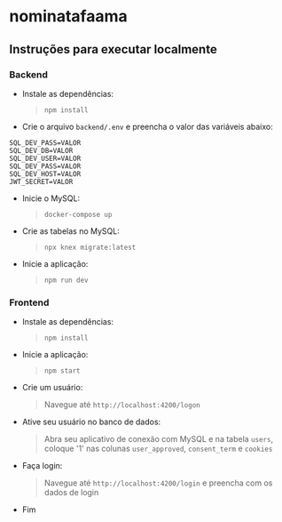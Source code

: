 # nominatafaama

## Instruções para executar localmente

### Backend

- Instale as dependências:

  > `npm install`

- Crie o arquivo `backend/.env` e preencha o valor das variáveis abaixo:

```shell
SQL_DEV_PASS=VALOR
SQL_DEV_DB=VALOR
SQL_DEV_USER=VALOR
SQL_DEV_PASS=VALOR
SQL_DEV_HOST=VALOR
JWT_SECRET=VALOR
```

- Inicie o MySQL:

  > `docker-compose up`

- Crie as tabelas no MySQL:

  > `npx knex migrate:latest`

- Inicie a aplicação:
  > `npm run dev`

### Frontend

- Instale as dependências:

  > `npm install`

- Inicie a aplicação:

  > `npm start`

- Crie um usuário:

  > Navegue até `http://localhost:4200/logon`

- Ative seu usuário no banco de dados:

  > Abra seu aplicativo de conexão com MySQL e na tabela `users`, coloque '1' nas colunas `user_approved`, `consent_term` e `cookies`

- Faça login:

  > Navegue até `http://localhost:4200/login` e preencha com os dados de login

- Fim

